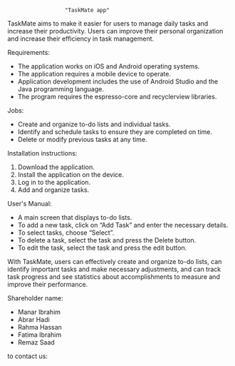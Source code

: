                       "TaskMate app"

TaskMate aims to make it easier for users to manage daily tasks and increase their productivity. Users can improve their personal organization and increase their efficiency in task management.

Requirements:
- The application works on iOS and Android operating systems.
- The application requires a mobile device to operate.
- Application development includes the use of Android Studio and the Java programming language.
- The program requires the espresso-core and recyclerview libraries.

Jobs:
- Create and organize to-do lists and individual tasks.
- Identify and schedule tasks to ensure they are completed on time.
- Delete or modify previous tasks at any time.

Installation instructions:
1. Download the application.
2. Install the application on the device.
3. Log in to the application.
4. Add and organize tasks.

User's Manual:
- A main screen that displays to-do lists.
- To add a new task, click on “Add Task” and enter the necessary details.
- To select tasks, choose “Select”.
- To delete a task, select the task and press the Delete button.
- To edit the task, select the task and press the edit button.

With TaskMate, users can effectively create and organize to-do lists, can identify important tasks and make necessary adjustments, and can track task progress and see statistics about accomplishments to measure and improve their performance.

Shareholder name:
- Manar Ibrahim
- Abrar Hadi
- Rahma Hassan
- Fatima Ibrahim
- Remaz Saad

to contact us:

